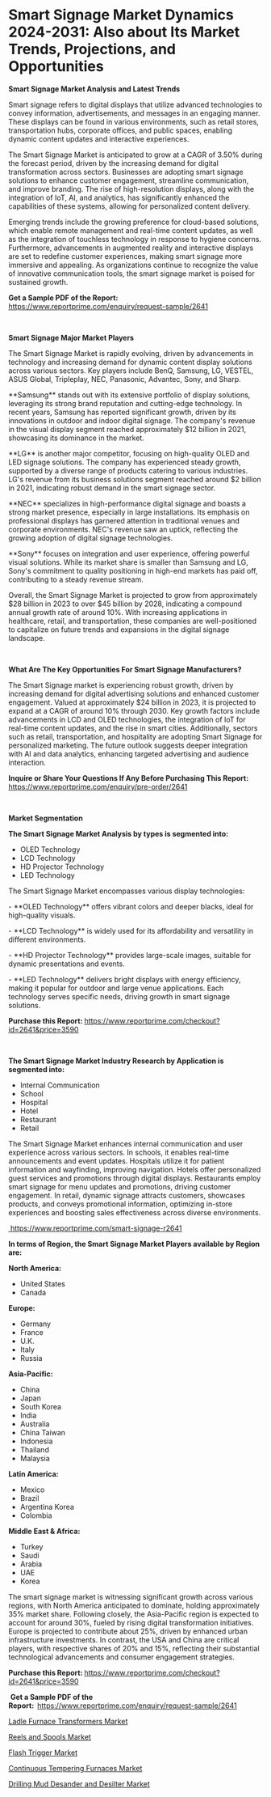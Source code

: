 <p><h1>Smart Signage Market Dynamics 2024-2031: Also about Its Market Trends, Projections, and Opportunities</h1></p><p><strong>Smart Signage Market Analysis and Latest Trends</strong></p>
<p><p>Smart signage refers to digital displays that utilize advanced technologies to convey information, advertisements, and messages in an engaging manner. These displays can be found in various environments, such as retail stores, transportation hubs, corporate offices, and public spaces, enabling dynamic content updates and interactive experiences.</p><p>The Smart Signage Market is anticipated to grow at a CAGR of 3.50% during the forecast period, driven by the increasing demand for digital transformation across sectors. Businesses are adopting smart signage solutions to enhance customer engagement, streamline communication, and improve branding. The rise of high-resolution displays, along with the integration of IoT, AI, and analytics, has significantly enhanced the capabilities of these systems, allowing for personalized content delivery.</p><p>Emerging trends include the growing preference for cloud-based solutions, which enable remote management and real-time content updates, as well as the integration of touchless technology in response to hygiene concerns. Furthermore, advancements in augmented reality and interactive displays are set to redefine customer experiences, making smart signage more immersive and appealing. As organizations continue to recognize the value of innovative communication tools, the smart signage market is poised for sustained growth.</p></p>
<p><strong>Get a Sample PDF of the Report:&nbsp;</strong> <a href="https://www.reportprime.com/enquiry/request-sample/2641">https://www.reportprime.com/enquiry/request-sample/2641</a></p>
<p>&nbsp;</p>
<p><strong>Smart Signage Major Market Players</strong></p>
<p><p>The Smart Signage Market is rapidly evolving, driven by advancements in technology and increasing demand for dynamic content display solutions across various sectors. Key players include BenQ, Samsung, LG, VESTEL, ASUS Global, Tripleplay, NEC, Panasonic, Advantec, Sony, and Sharp.</p><p>**Samsung** stands out with its extensive portfolio of display solutions, leveraging its strong brand reputation and cutting-edge technology. In recent years, Samsung has reported significant growth, driven by its innovations in outdoor and indoor digital signage. The company's revenue in the visual display segment reached approximately $12 billion in 2021, showcasing its dominance in the market.</p><p>**LG** is another major competitor, focusing on high-quality OLED and LED signage solutions. The company has experienced steady growth, supported by a diverse range of products catering to various industries. LG's revenue from its business solutions segment reached around $2 billion in 2021, indicating robust demand in the smart signage sector.</p><p>**NEC** specializes in high-performance digital signage and boasts a strong market presence, especially in large installations. Its emphasis on professional displays has garnered attention in traditional venues and corporate environments. NEC's revenue saw an uptick, reflecting the growing adoption of digital signage technologies.</p><p>**Sony** focuses on integration and user experience, offering powerful visual solutions. While its market share is smaller than Samsung and LG, Sony's commitment to quality positioning in high-end markets has paid off, contributing to a steady revenue stream.</p><p>Overall, the Smart Signage Market is projected to grow from approximately $28 billion in 2023 to over $45 billion by 2028, indicating a compound annual growth rate of around 10%. With increasing applications in healthcare, retail, and transportation, these companies are well-positioned to capitalize on future trends and expansions in the digital signage landscape.</p></p>
<p>&nbsp;</p>
<p><strong>What Are The Key Opportunities For Smart Signage Manufacturers?</strong></p>
<p><p>The Smart Signage market is experiencing robust growth, driven by increasing demand for digital advertising solutions and enhanced customer engagement. Valued at approximately $24 billion in 2023, it is projected to expand at a CAGR of around 10% through 2030. Key growth factors include advancements in LCD and OLED technologies, the integration of IoT for real-time content updates, and the rise in smart cities. Additionally, sectors such as retail, transportation, and hospitality are adopting Smart Signage for personalized marketing. The future outlook suggests deeper integration with AI and data analytics, enhancing targeted advertising and audience interaction.</p></p>
<p><strong>Inquire or Share Your Questions If Any Before Purchasing This Report:</strong> <a href="https://www.reportprime.com/enquiry/pre-order/2641">https://www.reportprime.com/enquiry/pre-order/2641</a></p>
<p>&nbsp;</p>
<p><strong>Market Segmentation</strong></p>
<p><strong>The Smart Signage Market Analysis by types is segmented into:</strong></p>
<p><ul><li>OLED Technology</li><li>LCD Technology</li><li>HD Projector Technology</li><li>LED Technology</li></ul></p>
<p><p>The Smart Signage Market encompasses various display technologies: </p><p>- **OLED Technology** offers vibrant colors and deeper blacks, ideal for high-quality visuals.</p><p>- **LCD Technology** is widely used for its affordability and versatility in different environments.</p><p>- **HD Projector Technology** provides large-scale images, suitable for dynamic presentations and events.</p><p>- **LED Technology** delivers bright displays with energy efficiency, making it popular for outdoor and large venue applications. Each technology serves specific needs, driving growth in smart signage solutions.</p></p>
<p><strong>Purchase this Report:&nbsp;</strong><a href="https://www.reportprime.com/checkout?id=2641&price=3590">https://www.reportprime.com/checkout?id=2641&price=3590</a></p>
<p>&nbsp;</p>
<p><strong>The Smart Signage Market Industry Research by Application is segmented into:</strong></p>
<p><ul><li>Internal Communication</li><li>School</li><li>Hospital</li><li>Hotel</li><li>Restaurant</li><li>Retail</li></ul></p>
<p><p>The Smart Signage Market enhances internal communication and user experience across various sectors. In schools, it enables real-time announcements and event updates. Hospitals utilize it for patient information and wayfinding, improving navigation. Hotels offer personalized guest services and promotions through digital displays. Restaurants employ smart signage for menu updates and promotions, driving customer engagement. In retail, dynamic signage attracts customers, showcases products, and conveys promotional information, optimizing in-store experiences and boosting sales effectiveness across diverse environments.</p></p>
<p><a href="https://www.reportprime.com/smart-signage-r2641">&nbsp;https://www.reportprime.com/smart-signage-r2641</a></p>
<p><strong>In terms of Region, the Smart Signage Market Players available by Region are:</strong></p>
<p>
    <p> <strong> North America: </strong>
        <ul>
            <li>United States</li>
            <li>Canada</li>
        </ul>
        </p> 
    <p> <strong> Europe: </strong>
        <ul>
            <li>Germany</li>
            <li>France</li>
            <li>U.K.</li>
            <li>Italy</li>
            <li>Russia</li>
        </ul>
        </p> 
    <p> <strong> Asia-Pacific: </strong>
        <ul>
            <li>China</li>
            <li>Japan</li>
            <li>South Korea</li>
            <li>India</li>
            <li>Australia</li>
            <li>China Taiwan</li>
            <li>Indonesia</li>
            <li>Thailand</li>
            <li>Malaysia</li>
        </ul>
        </p> 
    <p> <strong> Latin America: </strong>
        <ul>
            <li>Mexico</li>
            <li>Brazil</li>
            <li>Argentina Korea</li>
            <li>Colombia</li>
        </ul>
        </p> 
    <p> <strong> Middle East & Africa: </strong>
        <ul>
            <li>Turkey</li>
            <li>Saudi</li>
            <li>Arabia</li>
            <li>UAE</li>
            <li>Korea</li>
        </ul>
    </p>
    </p>
<p><p>The smart signage market is witnessing significant growth across various regions, with North America anticipated to dominate, holding approximately 35% market share. Following closely, the Asia-Pacific region is expected to account for around 30%, fueled by rising digital transformation initiatives. Europe is projected to contribute about 25%, driven by enhanced urban infrastructure investments. In contrast, the USA and China are critical players, with respective shares of 20% and 15%, reflecting their substantial technological advancements and consumer engagement strategies.</p></p>
<p><strong>Purchase this Report: </strong><a href="https://www.reportprime.com/checkout?id=2641&price=3590">https://www.reportprime.com/checkout?id=2641&price=3590</a></p>
<p>&nbsp;<strong>Get a Sample PDF of the Report:&nbsp;&nbsp;</strong><a href="https://www.reportprime.com/enquiry/request-sample/2641">https://www.reportprime.com/enquiry/request-sample/2641</a></p>
<p><strong></strong></p>
<p><p><a href="https://issuu.com/reportprime-2/docs/ladle-furnace-transformers-market-s_b7cb6c5f8982ed">Ladle Furnace Transformers Market</a></p><p><a href="https://www.linkedin.com/pulse/future-trajectory-reels-spools-market-emerging-trends-forecasts-mckcc?trackingId=O4sMdrbtQZykTbwg92NREA%3D%3D">Reels and Spools Market</a></p><p><a href="https://github.com/indrystar/Market-Research-Report-List-4/blob/main/flash-trigger-market.md">Flash Trigger Market</a></p><p><a href="https://issuu.com/reportprime-2/docs/continuous-tempering-furnaces-marke_b8a2119ff39b43">Continuous Tempering Furnaces Market</a></p><p><a href="https://www.linkedin.com/pulse/exploring-drilling-mud-desander-desilter-market-dynamics-revenue-lrb2c?trackingId=7a5y5joySia4cs3iq0G4kg%3D%3D">Drilling Mud Desander and Desilter Market</a></p></p>